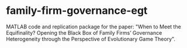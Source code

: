 # family-firm-governance-egt
MATLAB code and replication package for the paper: "When to Meet the Equifinality? Opening the Black Box of Family Firms’ Governance Heterogeneity through the Perspective of Evolutionary Game Theory".
